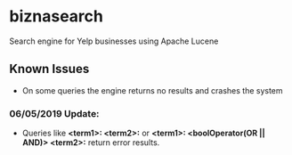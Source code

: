 # biznasearch

Search engine for Yelp businesses using Apache Lucene 


## Known Issues
- On some queries the engine returns no results and crashes the system
### 06/05/2019 Update: 
- Queries like **\<term1\>: \<term2\>:** or **\<term1\>: \<boolOperator(OR || AND)\> \<term2\>:** return error results.
